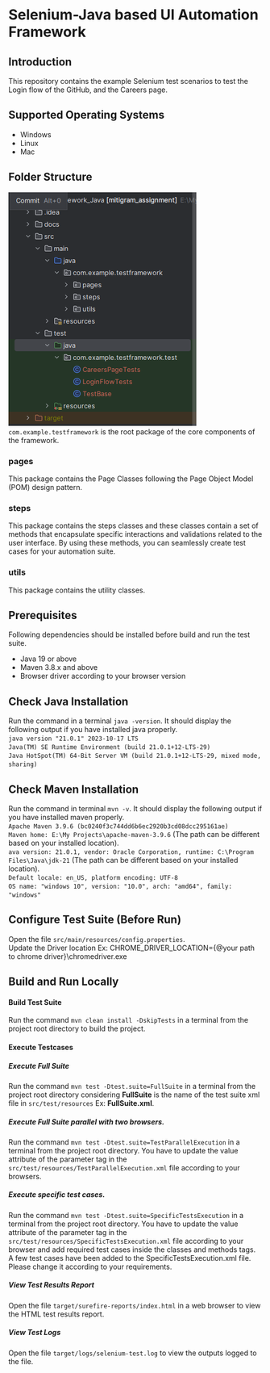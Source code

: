 # Selenium-Java based UI Automation Framework
## Introduction
This repository contains the example Selenium test scenarios to test the Login flow of the GitHub, and the Careers page.
## Supported Operating Systems
* Windows
* Linux
* Mac 
## Folder Structure
![](docs/folder_structure.PNG)  
`com.example.testframework` is the root package of the core components of the framework.
### pages
This package contains the Page Classes following the 
Page Object Model (POM) design pattern.
### steps
This package contains the steps classes and these classes contain 
a set of methods that encapsulate specific interactions and validations 
related to the user interface. By using these methods, you can 
seamlessly create test cases for your automation suite.
### utils
This package contains the utility classes.
## Prerequisites
Following dependencies should be installed before build and run the test suite.
* Java 19 or above
* Maven 3.8.x and above
* Browser driver according to your browser version
## Check Java Installation
Run the command in a terminal
`java -version`. It should display the following output if you have installed java properly.  
`java version "21.0.1" 2023-10-17 LTS`  
`Java(TM) SE Runtime Environment (build 21.0.1+12-LTS-29)`  
`Java HotSpot(TM) 64-Bit Server VM (build 21.0.1+12-LTS-29, mixed mode, sharing)`
## Check Maven Installation
Run the command in terminal `mvn -v`. It should display the following output if you have installed maven properly.  
`Apache Maven 3.9.6 (bc0240f3c744dd6b6ec2920b3cd08dcc295161ae)`  
`Maven home: E:\My Projects\apache-maven-3.9.6` (The path can be different based on your installed location).  
`ava version: 21.0.1, vendor: Oracle Corporation, runtime: C:\Program Files\Java\jdk-21` (The path can be different based on your installed location).  
`Default locale: en_US, platform encoding: UTF-8`  
`OS name: "windows 10", version: "10.0", arch: "amd64", family: "windows"`
## Configure Test Suite (Before Run)
Open the file `src/main/resources/config.properties`.  
Update the Driver location
Ex: CHROME_DRIVER_LOCATION={@your path to chrome driver}\chromedriver.exe
## Build and Run Locally

#### Build Test Suite
Run the command `mvn clean install -DskipTests` in a terminal from the project root directory to build the project.
#### Execute Testcases
##### Execute Full Suite
Run the command `mvn test -Dtest.suite=FullSuite` 
in a terminal from the project root directory considering **FullSuite** is the name of the test suite xml file in `src/test/resources` Ex: **FullSuite.xml**.
##### Execute Full Suite parallel with two browsers. 
Run the command `mvn test -Dtest.suite=TestParallelExecution` 
in a terminal from the project root directory. You have to update the 
value attribute of the parameter tag in the 
`src/test/resources/TestParallelExecution.xml` file according to your browsers.
##### Execute specific test cases.
Run the command `mvn test -Dtest.suite=SpecificTestsExecution`
in a terminal from the project root directory. You have to update the value 
attribute of the parameter tag in the
`src/test/resources/SpecificTestsExecution.xml` file according to your browser and add required test cases inside the classes and methods tags. A few test cases have been added to the SpecificTestsExecution.xml file. Please change it according to your requirements.
##### View Test Results Report
Open the file `target/surefire-reports/index.html` in a web browser to view the HTML test results report.
##### View Test Logs
Open the file `target/logs/selenium-test.log` to view the outputs logged to the file.

